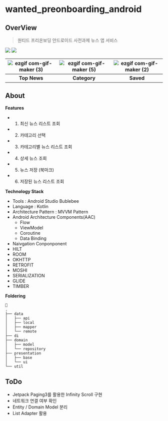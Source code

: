# wanted_preonboarding_android

## OverView
> 원티드 프리온보딩 안드로이드 사전과제
> 뉴스 앱 서비스

<img src="https://img.shields.io/badge/Android-3DDC84?style=for-the-badge&logo=Android&logoColor=white"> <img src="https://img.shields.io/badge/Kotlin-7F52FF?style=for-the-badge&logo=Kotlin&logoColor=white">

|![ezgif com-gif-maker (3)](https://user-images.githubusercontent.com/85485290/190000411-b1731427-223e-413b-bc97-6190e916f1df.gif)|![ezgif com-gif-maker (5)](https://user-images.githubusercontent.com/85485290/189999907-fded82a2-7802-4020-9ee0-e0874f1707f4.gif)|![ezgif com-gif-maker (2)](https://user-images.githubusercontent.com/85485290/189999346-dafd6908-bf65-4c56-abf9-d58e4df8b347.gif)
|:------:|:---:|:---:|
| **Top News** | **Category** | **Saved** |

## About

**Features**

- 1. 최신 뉴스 리스트 조회
- 2. 카테고리 선택
- 3. 카테고리별 뉴스 리스트 조회
- 4. 상세 뉴스 조회
- 5. 뉴스 저장 (북마크)
- 6. 저장된 뉴스 리스트 조회



**Technology Stack**
- Tools : Android Studio Bublebee
- Language : Kotlin
- Architecture Pattern : MVVM Pattern
- Android Architecture Components(AAC)
  - Flow
  - ViewModel
  - Coroutine
  - Data Binding
- Naivgation Conponponent
- HILT
- ROOM
- OKHTTP
- RETROFIT
- MOSHI
- SERIALIZATION
- GLIDE
- TIMBER 


**Foldering**
```
🔖
.
├── data
│   ├── api
│   ├── local
│   ├── mapper
│   └── remote
├── di
├── domain
│   ├── model
│   └── repository
├── presentation
│   ├── base
│   └── ui
└── util
```

## ToDo
- Jetpack Paging3를 활용한 Infinity Scroll 구현
- 네트워크 연결 여부 확인
- Entity / Domain Model 분리
- List Adapter 활용
